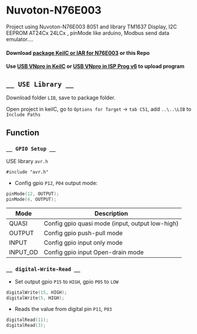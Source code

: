 # Nuvoton-N76E003

Project using Nuvoton-N76E003 8051 and library TM1637 Display, I2C EEPROM AT24Cx 24LCx , pinMode like arduino, Modbus send data emulator....

#### Download [package KeilC or IAR for N76E003](https://www.nuvoton.com/products/microcontrollers/8bit-8051-mcus/low-pin-count-8051-series/n76e003/?group=Software&tab=2) or this Repo
#### Use [USB VNpro in KeilC](https://www.nuvoton.com/products/microcontrollers/8bit-8051-mcus/low-pin-count-8051-series/n76e003/?group=Software&tab=2) or [USB VNpro in  ISP Prog v6](http://vidieukhien.org/phan-mem-isp-prog-v6.html) to upload program

## `__ USE Library __`
Download folder `LIB`, save to package folder.

Open project in keilC, go to `Options for Target` -> `tab C51`, add `..\..\LIB` to `Include Paths`

## Function
### `__ GPIO Setup __`
USE library `avr.h`

    #include "avr.h"

- Config gpio `P12`, `P04` output mode:
```c
pinMode(12, OUTPUT);
pinMode(4, OUTPUT);
```

| Mode | Description |
| ------  | ----------- |
| QUASI   | Config gpio quasi mode (input, output low-high) |
| OUTPUT  | Config gpio push-pull mode |
| INPUT   | Config gpio input only mode |
| INPUT_OD| Config gpio input Open-drain mode |


### `__ digital-Write-Read __`

- Set output gpio `P15` to `HIGH`, gpio `P05` to `LOW`
```c
digitalWrite(15, HIGH);
digitalWrite(5, HIGH);
```

- Reads the value from digital pin `P11`, `P03`

```c
digitalRead(11);
digitalRead(3);
```
